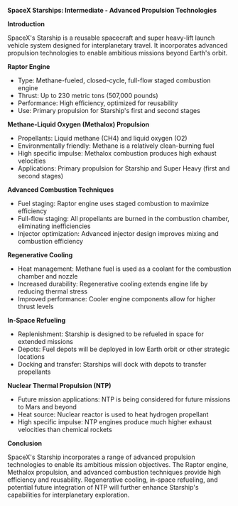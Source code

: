 **SpaceX Starships: Intermediate - Advanced Propulsion Technologies**

**Introduction**

SpaceX's Starship is a reusable spacecraft and super heavy-lift launch vehicle system designed for interplanetary travel. It incorporates advanced propulsion technologies to enable ambitious missions beyond Earth's orbit.

**Raptor Engine**

* Type: Methane-fueled, closed-cycle, full-flow staged combustion engine
* Thrust: Up to 230 metric tons (507,000 pounds)
* Performance: High efficiency, optimized for reusability
* Use: Primary propulsion for Starship's first and second stages

**Methane-Liquid Oxygen (Methalox) Propulsion**

* Propellants: Liquid methane (CH4) and liquid oxygen (O2)
* Environmentally friendly: Methane is a relatively clean-burning fuel
* High specific impulse: Methalox combustion produces high exhaust velocities
* Applications: Primary propulsion for Starship and Super Heavy (first and second stages)

**Advanced Combustion Techniques**

* Fuel staging: Raptor engine uses staged combustion to maximize efficiency
* Full-flow staging: All propellants are burned in the combustion chamber, eliminating inefficiencies
* Injector optimization: Advanced injector design improves mixing and combustion efficiency

**Regenerative Cooling**

* Heat management: Methane fuel is used as a coolant for the combustion chamber and nozzle
* Increased durability: Regenerative cooling extends engine life by reducing thermal stress
* Improved performance: Cooler engine components allow for higher thrust levels

**In-Space Refueling**

* Replenishment: Starship is designed to be refueled in space for extended missions
* Depots: Fuel depots will be deployed in low Earth orbit or other strategic locations
* Docking and transfer: Starships will dock with depots to transfer propellants

**Nuclear Thermal Propulsion (NTP)**

* Future mission applications: NTP is being considered for future missions to Mars and beyond
* Heat source: Nuclear reactor is used to heat hydrogen propellant
* High specific impulse: NTP engines produce much higher exhaust velocities than chemical rockets

**Conclusion**

SpaceX's Starship incorporates a range of advanced propulsion technologies to enable its ambitious mission objectives. The Raptor engine, Methalox propulsion, and advanced combustion techniques provide high efficiency and reusability. Regenerative cooling, in-space refueling, and potential future integration of NTP will further enhance Starship's capabilities for interplanetary exploration.
